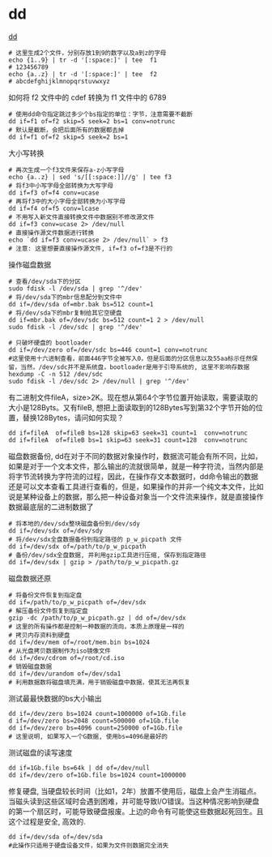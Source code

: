 # dd

[dd](https://blog.51cto.com/mengzhaofu/1844489)

```shell
# 这里生成2个文件，分别存放1到9的数字以及a到z的字母
echo {1..9} | tr -d '[:space:]' | tee  f1
# 123456789
echo {a..z} | tr -d '[:space:]' | tee  f2
# abcdefghijklmnopqrstuvwxyz
```

如何将 f2 文件中的 cdef 转换为 f1 文件中的 6789

```shell
# 使用dd命令指定跳过多少个bs指定的单位：字节，注意需要不截断
dd if=f1 of=f2 skip=5 seek=2 bs=1 conv=notrunc
# 默认是截断，会把后面所有的数据都去掉
dd if=f1 of=f2 skip=5 seek=2 bs=1
```

大小写转换

```shell
# 再次生成一个f3文件来保存a-z小写字母
echo {a..z} | sed 's/[[:space:]]//g' | tee f3
# 将f3中小写字母全部转换为大写字母
dd if=f3 of=f4 conv=ucase
# 再将f3中的大小字母全部转换为小写字母
dd if=f4 of=f5 conv=lcase
# 不用写入新文件直接转换文件中数据别不修改源文件
dd if=f3 conv=ucase 2> /dev/null
# 直接操作源文件数据进行转换
echo `dd if=f3 conv=ucase 2> /dev/null` > f3
# 注意: 这里想要直接操作源文件, if=f3 of=f3是不行的
```

操作磁盘数据

```shell
# 查看/dev/sda下的分区
sudo fdisk -l /dev/sda | grep '^/dev'
# 将/dev/sda下的mbr信息配分到文件中
dd if=/dev/sda of=mbr.bak bs=512 count=1
# 将/dev/sda下的mbr复制给其它空硬盘
dd if=mbr.bak of=/dev/sdc bs=512 count=1 2 > /dev/null
sudo fdisk -l /dev/sdc | grep '^/dev'

# 只破坏硬盘的 bootloader
dd if=/dev/zero of=/dev/sdc bs=446 count=1 conv=notrunc
#这里使用十六进制查看，前面446字节全被写入0，但是后面的分区信息以及55aa标示任然保留，当然，/dev/sdc并不是系统盘，bootloader是用于引导系统的, 这里不影响存数据
hexdump -C -n 512 /dev/sdc
sudo fdisk -l /dev/sdc 2> /dev/null | grep '^/dev'
```

有二进制文件fileA，size>2K。现在想从第64个字节位置开始读取，需要读取的大小是128Byts。又有fileB, 想把上面读取到的128Bytes写到第32个字节开始的位置，替换128Bytes，请问如何实现？

```shell
dd if=fileA  of=fileB bs=128 skip=63 seek=31 count=1  conv=notrunc
dd if=fileA  of=fileB bs=1 skip=63 seek=31 count=128  conv=notrunc
```

磁盘数据备份, dd在对于不同的数据对象操作时，数据流可能会有所不同，比如，如果是对于一个文本文件，那么输出的流就很简单，就是一种字符流，当然内部是将字节流转换为字符流的过程，因此，在操作存文本数据时，dd命令输出的数据还是可以文本查看工具进行查看的，但是，如果操作的并非一个纯文本文件，比如说是某种设备上的数据，那么把一种设备对象当一个文件流来操作，就是直接操作数据最底层的二进制数据了

```shell
# 将本地的/dev/sdx整块磁盘备份到/dev/sdy
dd if=/dev/sdx of=/dev/sdy
# 将/dev/sdx全盘数据备份到指定路径的 p_w_picpath 文件
dd if=/dev/sdx of=/path/to/p_w_picpath
# 备份/dev/sdx全盘数据, 并利用gzip工具进行压缩, 保存到指定路径
dd if=/dev/sdx | gzip > /path/to/p_w_picpath.gz
```

磁盘数据还原

```shell
# 将备份文件恢复到指定盘
dd if=/path/to/p_w_picpath of=/dev/sdx
# 解压备份文件恢复到指定盘
gzip -dc /path/to/p_w_picpath.gz | dd of=/dev/sdx
# 这里的所有操作都是控制一种数据的流向，本质上原理是一样的
# 拷贝内存资料到硬盘
dd if=/dev/mem of=/root/mem.bin bs=1024
# 从光盘拷贝数据制作为iso镜像文件
dd if=/dev/cdrom of=/root/cd.iso
# 销毁磁盘数据
dd if=/dev/urandom of=/dev/sda1
# 利用数据数将磁盘填充满，用于销毁磁盘中数据，使其无法再恢复
```

测试最最快数据的bs大小输出

```shell
dd if=/dev/zero bs=1024 count=1000000 of=1Gb.file
d if=/dev/zero bs=2048 count=500000 of=1Gb.file
dd if=/dev/zero bs=4096 count=250000 of=1Gb.file
# 这里说明, 如果写入一个G数据, 使用bs=4096是最好的
```

测试磁盘的读写速度

```shell
dd if=1Gb.file bs=64k | dd of=/dev/null
dd if=/dev/zero of=1Gb.file bs=1024 count=1000000
```

修复硬盘, 当硬盘较长时间（比如1，2年）放置不使用后，磁盘上会产生消磁点。当磁头读到这些区域时会遇到困难，并可能导致I/O错误。当这种情况影响到硬盘的第一个扇区时，可能导致硬盘报废。上边的命令有可能使这些数据起死回生。且这个过程是安全, 高效的.

```shell
dd if=/dev/sda of=/dev/sda
#此操作只适用于硬盘设备文件，如果为文件则数据完全消失
```
